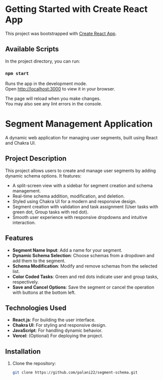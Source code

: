 # Getting Started with Create React App

This project was bootstrapped with [Create React App](https://github.com/facebook/create-react-app).

## Available Scripts

In the project directory, you can run:

### `npm start`

Runs the app in the development mode.\
Open [http://localhost:3000](http://localhost:3000) to view it in your browser.

The page will reload when you make changes.\
You may also see any lint errors in the console.

# Segment Management Application

A dynamic web application for managing user segments, built using React and Chakra UI.

## Project Description

This project allows users to create and manage user segments by adding dynamic schema options. It features:
- A split-screen view with a sidebar for segment creation and schema management.
- Real-time schema addition, modification, and deletion.
- Styled using Chakra UI for a modern and responsive design.
- Segment creation with validation and task assignment (User tasks with green dot, Group tasks with red dot).
- Smooth user experience with responsive dropdowns and intuitive interaction.

## Features

- **Segment Name Input**: Add a name for your segment.
- **Dynamic Schema Selection**: Choose schemas from a dropdown and add them to the segment.
- **Schema Modification**: Modify and remove schemas from the selected list.
- **Color Coded Tasks**: Green and red dots indicate user and group tasks, respectively.
- **Save and Cancel Options**: Save the segment or cancel the operation with buttons at the bottom left.

## Technologies Used

- **React.js**: For building the user interface.
- **Chakra UI**: For styling and responsive design.
- **JavaScript**: For handling dynamic behavior.
- **Vercel**: (Optional) For deploying the project.

## Installation

1. Clone the repository:
   ```bash
   git clone https://github.com/palani22/segment-schema.git

